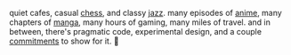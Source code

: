 quiet cafes, casual [chess](https://chess.com/member/lefroste), and classy [jazz](https://last.fm/user/lefrst). many episodes of [anime](https://anilist.co/user/lefrost/animelist), many chapters of [manga](https://anilist.co/user/lefrost/mangalist), many hours of gaming, many miles of travel. and in between, there's pragmatic code, experimental design, and a couple [commitments](https://lef.la) to show for it. 🥂
